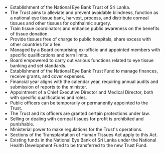 - Establishment of the National Eye Bank Trust of Sri Lanka.
- The Trust aims to alleviate and prevent avoidable blindness, function as a national eye tissue bank, harvest, process, and distribute corneal tissues and other tissues for ophthalmic surgery.
- Train tissue coordinators and enhance public awareness on the benefits of tissue donation.
- Provide tissues free of charge to public hospitals, share excess with other countries for a fee.
- Managed by a Board comprising ex-officio and appointed members with specific qualifications and term limits.
- Board empowered to carry out various functions related to eye tissue banking and set standards.
- Establishment of the National Eye Bank Trust Fund to manage finances, receive grants, and cover expenses.
- Financial year aligns with the calendar year, requiring annual audits and submission of reports to the minister.
- Appointment of a Chief Executive Director and Medical Director, both with specific qualifications and roles.
- Public officers can be temporarily or permanently appointed to the Trust.
- The Trust and its officers are granted certain protections under law.
- Selling or dealing with corneal tissues for profit is prohibited and punishable.
- Ministerial power to make regulations for the Trust's operations.
- Sections of the Transplantation of Human Tissues Act apply to this Act.
- Existing funds in the National Eye Bank of Sri Lanka under the National Health Development Fund to be transferred to the new Trust Fund.